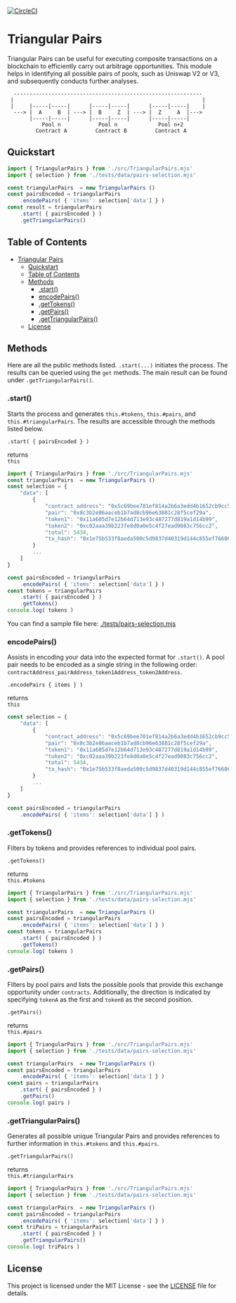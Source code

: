 [![CircleCI](https://img.shields.io/circleci/build/github/a6b8/triangularPairs/main)]()


# Triangular Pairs

Triangular Pairs can be useful for executing composite transactions on a blockchain to efficiently carry out arbitrage opportunities. This module helps in identifying all possible pairs of pools, such as Uniswap V2 or V3, and subsequently conducts further analyses.

```
  ------------------------------------------------------------
 |                                                            |
 |     |-----|-----|      |-----|-----|      |-----|-----|    |
  ---> |  A     B  | ---> |  B     Z  | ---> |  Z     A  |---> 
       |-----|-----|      |-----|-----|      |-----|-----|
           Pool n            Pool n             Pool n+2    
         Contract A         Contract B         Contract A
```



## Quickstart

```js
import { TriangularPairs } from './src/TriangularPairs.mjs'
import { selection } from './tests/data/pairs-selection.mjs'

const triangularPairs  = new TriangularPairs ()
const pairsEncoded = triangularPairs
    .encodePairs( { 'items': selection['data'] } )
const result = triangularPairs
    .start( { pairsEncoded } )
    .getTriangularPairs()
```



## Table of Contents

- [Triangular Pairs](#triangular-pairs)
  - [Quickstart](#quickstart)
  - [Table of Contents](#table-of-contents)
  - [Methods](#methods)
    - [.start()](#start)
    - [encodePairs()](#encodepairs)
    - [.getTokens()](#gettokens)
    - [.getPairs()](#getpairs)
    - [.getTriangularPairs()](#gettriangularpairs)
  - [License](#license)


## Methods

Here are all the public methods listed. `.start(...)` initiates the process. The results can be queried using the `get` methods. The main result can be found under `.getTriangularPairs()`.

### .start()

Starts the process and generates `this.#tokens`, `this.#pairs`, and `this.#triangularPairs`. The results are accessible through the methods listed below.

`.start( { pairsEncoded } )`  

returns  
`this`

```js
import { TriangularPairs } from './src/TriangularPairs.mjs'
const triangularPairs  = new TriangularPairs ()
const selection = {
    "data": [
        {
            "contract_address": "0x5c69bee701ef814a2b6a3edd4b1652cb9cc5aa6f",
            "pair": "0x8c3b2e86aaceb1b7ad8cb96e63881c28f5cef29a",
            "token1": "0x11a605d7e12b64d713e93c487277d819a1d14b99",
            "token2": "0xc02aaa39b223fe8d0a0e5c4f27ead9083c756cc2",
            "total": 5434,
            "tx_hash": "0x1e75b533f8aeda500c5d9837d40319d144c855ef7660679bd7a92368ff958fa7"
        }
        ...
    ]
}

const pairsEncoded = triangularPairs
    .encodePairs( { 'items': selection['data'] } )
const tokens = triangularPairs
    .start( { pairsEncoded } )
    .getTokens()
console.log( tokens )

```

You can find a sample file here: [./tests/pairs-selection.mjs](https://github.com/a6b8/triangularPairs/blob/main/tests/pairs-selection.mjs)



### encodePairs()

Assists in encoding your data into the expected format for `.start()`. A pool pair needs to be encoded as a single string in the following order: `contractAddress_pairAddress_token1Address_token2Address`.

`.encodePairs { items } )`  

returns  
`this`


```js
const selection = {
    "data": [
        {
            "contract_address": "0x5c69bee701ef814a2b6a3edd4b1652cb9cc5aa6f",
            "pair": "0x8c3b2e86aaceb1b7ad8cb96e63881c28f5cef29a",
            "token1": "0x11a605d7e12b64d713e93c487277d819a1d14b99",
            "token2": "0xc02aaa39b223fe8d0a0e5c4f27ead9083c756cc2",
            "total": 5434,
            "tx_hash": "0x1e75b533f8aeda500c5d9837d40319d144c855ef7660679bd7a92368ff958fa7"
        }
        ...
    ]
}

const pairsEncoded = triangularPairs
    .encodePairs( { 'items': selection['data'] } )

```


### .getTokens()

Filters by tokens and provides references to individual pool pairs.

`.getTokens()`

returns  
`this.#tokens`

```js
import { TriangularPairs } from './src/TriangularPairs.mjs'
import { selection } from './tests/data/pairs-selection.mjs'

const triangularPairs  = new TriangularPairs ()
const pairsEncoded = triangularPairs
    .encodePairs( { 'items': selection['data'] } )
const tokens = triangularPairs
    .start( { pairsEncoded } )
    .getTokens()
console.log( tokens )
```

### .getPairs()

Filters by pool pairs and lists the possible pools that provide this exchange opportunity under `contracts`. Additionally, the direction is indicated by specifying `tokenA` as the first and `tokenB` as the second position.

`.getPairs()`

returns  
`this.#pairs`

```js
import { TriangularPairs } from './src/TriangularPairs.mjs'
import { selection } from './tests/data/pairs-selection.mjs'

const triangularPairs  = new TriangularPairs ()
const pairsEncoded = triangularPairs
    .encodePairs( { 'items': selection['data'] } )
const pairs = triangularPairs
    .start( { pairsEncoded } )
    .getPairs()
console.log( pairs )
```

### .getTriangularPairs()

Generates all possible unique Triangular Pairs and provides references to further information in `this.#tokens` and `this.#pairs`.

`.getTriangularPairs()`

returns  
`this.#triangularPairs`

```js
import { TriangularPairs } from './src/TriangularPairs.mjs'
import { selection } from './tests/data/pairs-selection.mjs'

const triangularPairs  = new TriangularPairs ()
const pairsEncoded = triangularPairs
    .encodePairs( { 'items': selection['data'] } )
const triPairs = triangularPairs
    .start( { pairsEncoded } )
    .getTriangularPairs()
console.log( triPairs )
```

## License

This project is licensed under the MIT License - see the [LICENSE](LICENSE) file for details.